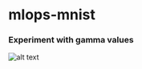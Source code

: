 # mlops-mnist

### Experiment with gamma values
![alt text](https://github.com/jhashankar0405/mlops-mnist/blob/feature/gamma-exp/images/gamma_experiment.png)
